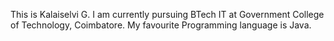This is Kalaiselvi G.
I am currently pursuing BTech IT at Government College of Technology, Coimbatore.
My favourite Programming language is Java.